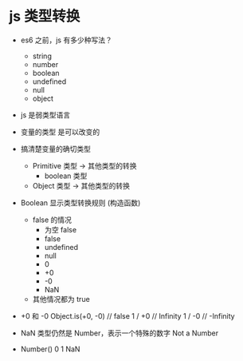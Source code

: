 # js 类型转换

- es6 之前，js 有多少种写法？
  - string
  - number
  - boolean
  - undefined
  - null
  - object






- js 是弱类型语言
- 变量的类型 是可以改变的
- 搞清楚变量的确切类型
  - Primitive 类型 -> 其他类型的转换
    - boolean 类型
  - Object 类型 -> 其他类型的转换


- Boolean 显示类型转换规则 (构造函数)
  - false 的情况
    - 为空 false
    - false
    - undefined
    - null
    - 0
    - +0
    - -0
    - NaN
  - 其他情况都为 true

- +0 和 -0 
  Object.is(+0, -0) // false
  1 / +0 // Infinity
  1 / -0 // -Infinity
- NaN
  类型仍然是 Number，表示一个特殊的数字 Not a Number

- Number()
  0 1 NaN